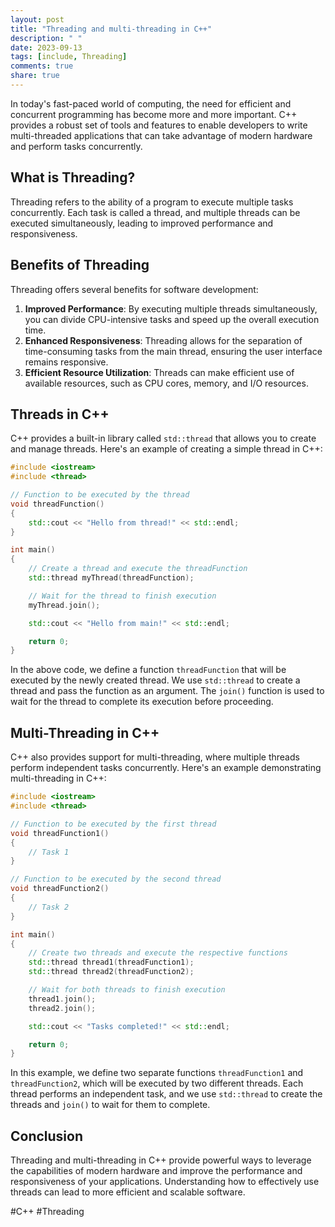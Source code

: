 ```yaml
---
layout: post
title: "Threading and multi-threading in C++"
description: " "
date: 2023-09-13
tags: [include, Threading]
comments: true
share: true
---
```


In today's fast-paced world of computing, the need for efficient and concurrent programming has become more and more important. C++ provides a robust set of tools and features to enable developers to write multi-threaded applications that can take advantage of modern hardware and perform tasks concurrently.

## What is Threading?

Threading refers to the ability of a program to execute multiple tasks concurrently. Each task is called a thread, and multiple threads can be executed simultaneously, leading to improved performance and responsiveness.

## Benefits of Threading

Threading offers several benefits for software development:

1. **Improved Performance**: By executing multiple threads simultaneously, you can divide CPU-intensive tasks and speed up the overall execution time.
2. **Enhanced Responsiveness**: Threading allows for the separation of time-consuming tasks from the main thread, ensuring the user interface remains responsive.
3. **Efficient Resource Utilization**: Threads can make efficient use of available resources, such as CPU cores, memory, and I/O resources.

## Threads in C++

C++ provides a built-in library called `std::thread` that allows you to create and manage threads. Here's an example of creating a simple thread in C++:

```cpp
#include <iostream>
#include <thread>

// Function to be executed by the thread
void threadFunction()
{
    std::cout << "Hello from thread!" << std::endl;
}

int main()
{
    // Create a thread and execute the threadFunction
    std::thread myThread(threadFunction);

    // Wait for the thread to finish execution
    myThread.join();

    std::cout << "Hello from main!" << std::endl;

    return 0;
}
```

In the above code, we define a function `threadFunction` that will be executed by the newly created thread. We use `std::thread` to create a thread and pass the function as an argument. The `join()` function is used to wait for the thread to complete its execution before proceeding.

## Multi-Threading in C++

C++ also provides support for multi-threading, where multiple threads perform independent tasks concurrently. Here's an example demonstrating multi-threading in C++:

```cpp
#include <iostream>
#include <thread>

// Function to be executed by the first thread
void threadFunction1()
{
    // Task 1
}

// Function to be executed by the second thread
void threadFunction2()
{
    // Task 2
}

int main()
{
    // Create two threads and execute the respective functions
    std::thread thread1(threadFunction1);
    std::thread thread2(threadFunction2);

    // Wait for both threads to finish execution
    thread1.join();
    thread2.join();

    std::cout << "Tasks completed!" << std::endl;

    return 0;
}
```

In this example, we define two separate functions `threadFunction1` and `threadFunction2`, which will be executed by two different threads. Each thread performs an independent task, and we use `std::thread` to create the threads and `join()` to wait for them to complete.

## Conclusion

Threading and multi-threading in C++ provide powerful ways to leverage the capabilities of modern hardware and improve the performance and responsiveness of your applications. Understanding how to effectively use threads can lead to more efficient and scalable software.

#C++ #Threading